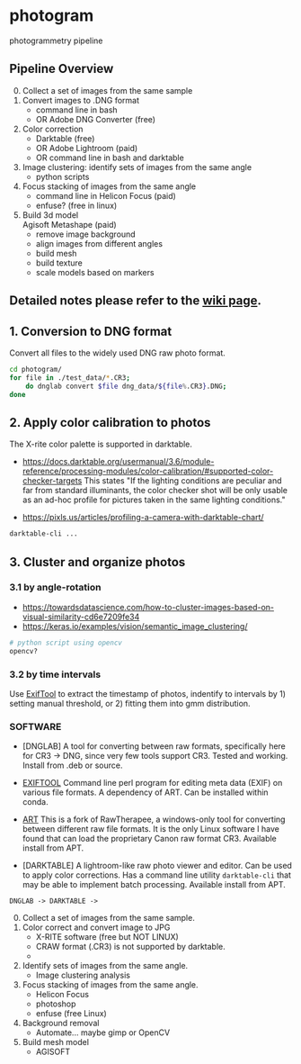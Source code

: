 
# photogram
photogrammetry pipeline

## Pipeline Overview
0. Collect a set of images from the same sample
1. Convert images to .DNG format
	- command line in bash
	- OR Adobe DNG Converter (free)
2. Color correction
	- Darktable (free)
	- OR Adobe Lightroom (paid)
	- OR command line in bash and darktable
3. Image clustering: identify sets of images from the same angle
	- python scripts
4. Focus stacking of images from the same angle
	- command line in Helicon Focus (paid)
	- enfuse? (free in linux)
5. Build 3d model\
	Agisoft Metashape (paid)
	- remove image background
	- align images from different angles
	- build mesh
	- build texture
	- scale models based on markers


## Detailed notes please refer to the [wiki page](https://github.com/yuemeanshappy/photogram/wiki). 





## 1. Conversion to DNG format
Convert all files to the widely used DNG raw photo format.
```bash
cd photogram/
for file in ./test_data/*.CR3; 
	do dnglab convert $file dng_data/${file%.CR3}.DNG;
done
````


## 2. Apply color calibration to photos
The X-rite color palette is supported in darktable. 
- https://docs.darktable.org/usermanual/3.6/module-reference/processing-modules/color-calibration/#supported-color-checker-targets
This states "If the lighting conditions are peculiar and far 
from standard illuminants, the color checker shot will be only usable as 
an ad-hoc profile for pictures taken in the same lighting conditions."

- https://pixls.us/articles/profiling-a-camera-with-darktable-chart/

```bash
darktable-cli ...
````

## 3. Cluster and organize photos 

### 3.1 by angle-rotation

- https://towardsdatascience.com/how-to-cluster-images-based-on-visual-similarity-cd6e7209fe34
- https://keras.io/examples/vision/semantic_image_clustering/
```bash
# python script using opencv
opencv?
```

### 3.2 by time intervals

Use [ExifTool](https://exiftool.org) to extract the timestamp of photos, indentify to intervals by 1) setting manual threshold, or 2) fitting them into gmm distribution.


### SOFTWARE

- [DNGLAB]
A tool for converting between raw formats, specifically here for CR3 -> DNG,
since very few tools support CR3. Tested and working. Install from .deb or source.

- [EXIFTOOL](https://exiftool.org/)
Command line perl program for editing meta data (EXIF) on various file formats. 
A dependency of ART. Can be installed within conda.

- [ART](https://garridodiaz.com/canon-cr3-support-in-linux-using-art-rawtherapee-clone/)
This is a fork of RawTherapee, a windows-only tool for converting between
different raw file formats. It is the only Linux software I have found that
can load the proprietary Canon raw format CR3. Available install from APT.

- [DARKTABLE]
A lightroom-like raw photo viewer and editor. Can be used to apply color 
corrections. Has a command line utility `darktable-cli` that may be able to 
implement batch processing. Available install from APT.


```
DNGLAB -> DARKTABLE -> 
```


0. Collect a set of images from the same sample.
1. Color correct and convert image to JPG
	- X-RITE software (free but NOT LINUX)
	- CRAW format (.CR3) is not supported by darktable.
	- 
2. Identify sets of images from the same angle.
	- Image clustering analysis
3. Focus stacking of images from the same angle.
	- Helicon Focus
	- photoshop
	- enfuse (free Linux)
4. Background removal
	- Automate... maybe gimp or OpenCV
5. Build mesh model
	- AGISOFT

